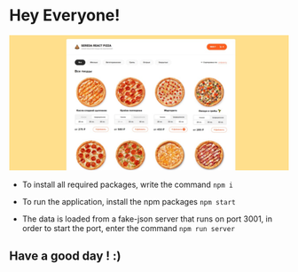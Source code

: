 # Hey Everyone! 

![alt text](screenshots/screen.jpg "main-screen")

- To install all required packages, write the command `npm i`

- To run the application, install the npm packages  `npm start`

- The data is loaded from a fake-json server that runs on port 3001, in order to start the port, enter the command `npm run server`

## Have a good day ! :)
